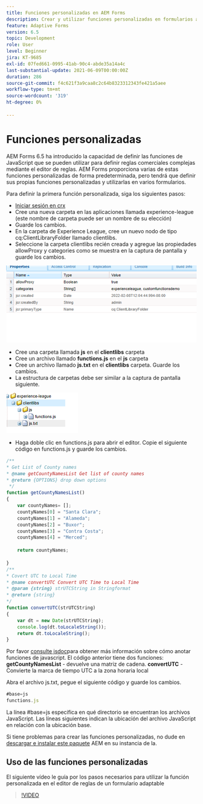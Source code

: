```yaml
---
title: Funciones personalizadas en AEM Forms
description: Crear y utilizar funciones personalizadas en formularios adaptables
feature: Adaptive Forms
version: 6.5
topic: Development
role: User
level: Beginner
jira: KT-9685
exl-id: 07fed661-0995-41ab-90c4-abde35a14a4c
last-substantial-update: 2021-06-09T00:00:00Z
duration: 286
source-git-commit: f4c621f3a9caa8c2c64b8323312343fe421a5aee
workflow-type: tm+mt
source-wordcount: '319'
ht-degree: 0%

---
```


# Funciones personalizadas

AEM Forms 6.5 ha introducido la capacidad de definir las funciones de JavaScript que se pueden utilizar para definir reglas comerciales complejas mediante el editor de reglas.
AEM Forms proporciona varias de estas funciones personalizadas de forma predeterminada, pero tendrá que definir sus propias funciones personalizadas y utilizarlas en varios formularios.

Para definir la primera función personalizada, siga los siguientes pasos:
* [Iniciar sesión en crx](http://localhost:4502/crx/de/index.jsp#/apps/experience-league/clientlibs)
* Cree una nueva carpeta en las aplicaciones llamada experience-league (este nombre de carpeta puede ser un nombre de su elección)
* Guarde los cambios.
* En la carpeta de Experience League, cree un nuevo nodo de tipo cq:ClientLibraryFolder llamado clientlibs.
* Seleccione la carpeta clientlibs recién creada y agregue las propiedades allowProxy y categories como se muestra en la captura de pantalla y guarde los cambios.

![client-lib](assets/custom-functions.png)
* Cree una carpeta llamada **js** en el **clientlibs** carpeta
* Cree un archivo llamado **functions.js** en el **js** carpeta
* Cree un archivo llamado **js.txt** en el **clientlibs** carpeta. Guarde los cambios.
* La estructura de carpetas debe ser similar a la captura de pantalla siguiente.

![Editor de reglas](assets/folder-structure.png)

* Haga doble clic en functions.js para abrir el editor.
Copie el siguiente código en functions.js y guarde los cambios.

```javascript
/**
* Get List of County names
* @name getCountyNamesList Get list of county names
* @return {OPTIONS} drop down options 
 */
function getCountyNamesList()
{
    var countyNames= [];
    countyNames[0] = "Santa Clara";
    countyNames[1] = "Alameda";
    countyNames[2] = "Buxor";
    countyNames[3] = "Contra Costa";
    countyNames[4] = "Merced";

    return countyNames;

}
/**
* Covert UTC to Local Time
* @name convertUTC Convert UTC Time to Local Time
* @param {string} strUTCString in Stringformat
* @return {string}
*/
function convertUTC(strUTCString)
{
    var dt = new Date(strUTCString);
    console.log(dt.toLocaleString());
    return dt.toLocaleString();
}
```

Por favor [consulte jsdoc](https://jsdoc.app/index.html)para obtener más información sobre cómo anotar funciones de javascript.
El código anterior tiene dos funciones:
**getCountyNamesList** - devuelve una matriz de cadena.
**convertUTC** - Convierte la marca de tiempo UTC a la zona horaria local

Abra el archivo js.txt, pegue el siguiente código y guarde los cambios.

```javascript
#base=js
functions.js
```

La línea #base=js especifica en qué directorio se encuentran los archivos JavaScript.
Las líneas siguientes indican la ubicación del archivo JavaScript en relación con la ubicación base.

Si tiene problemas para crear las funciones personalizadas, no dude en [descargar e instalar este paquete](assets/custom-functions.zip) AEM en su instancia de la.

## Uso de las funciones personalizadas

El siguiente vídeo le guía por los pasos necesarios para utilizar la función personalizada en el editor de reglas de un formulario adaptable
>[!VIDEO](https://video.tv.adobe.com/v/340305?quality=12&learn=on)

